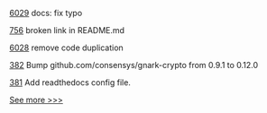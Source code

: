
[6029](https://github.com/hyperledger/besu/pull/6029) docs: fix typo

[756](https://github.com/hyperledger-labs/open-enterprise-agent/pull/756) broken link in README.md

[6028](https://github.com/hyperledger/besu/pull/6028) remove code duplication

[382](https://github.com/hyperledger/fabric-ca/pull/382) Bump github.com/consensys/gnark-crypto from 0.9.1 to 0.12.0

[381](https://github.com/hyperledger/fabric-ca/pull/381) Add readthedocs config file.


[See more >>>](https://start-here.hyperledger.org/pull-requests)
